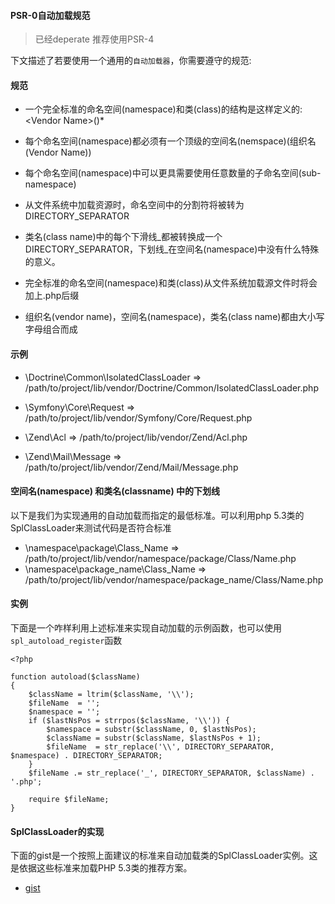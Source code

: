#### PSR-0自动加载规范

> 已经deperate 推荐使用PSR-4

下文描述了若要使用一个通用的`自动加载器`，你需要遵守的规范:

#### 规范

- 一个完全标准的命名空间(namespace)和类(class)的结构是这样定义的: \<Vendor Name>\(<Namespace>\)*<Class Name>

- 每个命名空间(namespace)都必须有一个顶级的空间名(nemspace)(组织名(Vendor Name))

- 每个命名空间(namespace)中可以更具需要使用任意数量的子命名空间(sub-namespace)

- 从文件系统中加载资源时，命名空间中的分割符将被转为DIRECTORY_SEPARATOR

- 类名(class name)中的每个下滑线_都被转换成一个DIRECTORY_SEPARATOR，下划线_在空间名(namespace)中没有什么特殊的意义。

- 完全标准的命名空间(namespace)和类(class)从文件系统加载源文件时将会加上.php后缀

- 组织名(vendor name)，空间名(namespace)，类名(class name)都由大小写字母组合而成

#### 示例

- \Doctrine\Common\IsolatedClassLoader  => /path/to/project/lib/vendor/Doctrine/Common/IsolatedClassLoader.php

- \Symfony\Core\Request                 => /path/to/project/lib/vendor/Symfony/Core/Request.php

- \Zend\Acl                             => /path/to/project/lib/vendor/Zend/Acl.php

- \Zend\Mail\Message                    => /path/to/project/lib/vendor/Zend/Mail/Message.php

#### 空间名(namespace) 和类名(classname) 中的下划线

以下是我们为实现通用的自动加载而指定的最低标准。可以利用php 5.3类的SplClassLoader来测试代码是否符合标准

- \namespace\package\Class_Name => /path/to/project/lib/vendor/namespace/package/Class/Name.php
- \namespace\package_name\Class_Name => /path/to/project/lib/vendor/namespace/package_name/Class/Name.php

#### 实例

下面是一个咋样利用上述标准来实现自动加载的示例函数，也可以使用`spl_autoload_register`函数

```
<?php

function autoload($className)
{
    $className = ltrim($className, '\\');
    $fileName  = '';
    $namespace = '';
    if ($lastNsPos = strrpos($className, '\\')) {
        $namespace = substr($className, 0, $lastNsPos);
        $className = substr($className, $lastNsPos + 1);
        $fileName  = str_replace('\\', DIRECTORY_SEPARATOR, $namespace) . DIRECTORY_SEPARATOR;
    }
    $fileName .= str_replace('_', DIRECTORY_SEPARATOR, $className) . '.php';

	require $fileName;
}
```

#### SplClassLoader的实现

下面的gist是一个按照上面建议的标准来自动加载类的SplClassLoader实例。这是依据这些标准来加载PHP 5.3类的推荐方案。

+ [gist](http://gist.github.com/221634)
